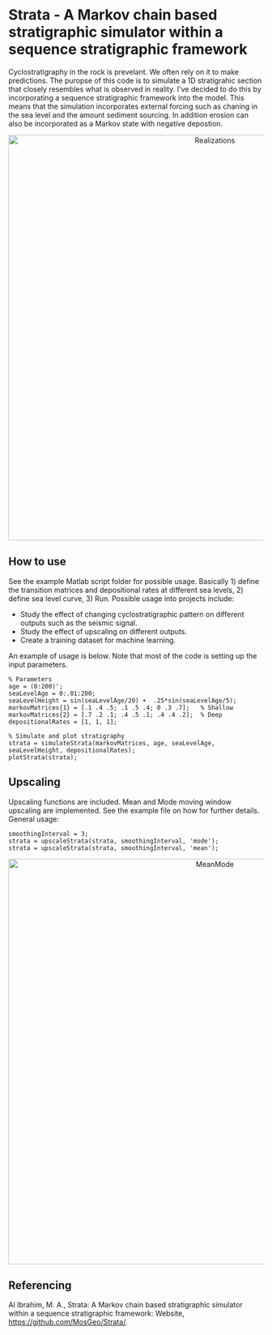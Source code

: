 # Strata - A Markov chain based stratigraphic simulator within a sequence stratigraphic framework

Cyclostratigraphy in the rock is prevelant. We often rely on it to make predictions. The puropse of this code is to simulate a 1D stratigrahic section that closely resembles what is observed in reality. I've decided to do this by incorporating a sequence stratigraphic framework into the model. This means that the simulation incorporates external forcing such as chaning in the sea level and the amount sediment sourcing. In addition erosion can also be incorporated as a Markov state with negative depostion.

<div align="center">
    <img width=800 src="https://github.com/MosGeo/Strata/blob/master/ReadmeFiles/Realizations.png" alt="Realizations" title="Multiple realizations"</img>
</div>

## How to use
See the example Matlab script folder for possible usage. Basically 1) define the transition matrices and depositional rates at different sea levels, 2) define sea level curve, 3) Run. Possible usage into projects include:
- Study the effect of changing cyclostratigraphic pattern on different outputs such as the seismic signal.
- Study the effect of upscaling on different outputs.
- Create a training dataset for machine learning.

An example of usage is below. Note that most of the code is setting up the input parameters.

```
% Parameters
age = (0:200)';
seaLevelAge = 0:.01:200;
seaLevelHeight = sin(seaLevelAge/20) +  .25*sin(seaLevelAge/5);
markovMatrices{1} = [.1 .4 .5; .1 .5 .4; 0 .3 .7];   % Shallow
markovMatrices{2} = [.7 .2 .1; .4 .5 .1; .4 .4 .2];  % Deep
depositionalRates = [1, 1, 1];

% Simulate and plot stratigraphy
strata = simulateStrata(markovMatrices, age, seaLevelAge, seaLevelHeight, depositionalRates);
plotStrata(strata);
```

## Upscaling
Upscaling functions are included. Mean and Mode moving window upscaling are implemented. See the example file on how for further details. General usage:

```
smoothingInterval = 3;
strata = upscaleStrata(strata, smoothingInterval, 'mode');
strata = upscaleStrata(strata, smoothingInterval, 'mean');
```

<div align="center">
    <img width=800 src="https://github.com/MosGeo/Strata/blob/master/ReadmeFiles/MeanModeUpscaling.png" alt="MeanMode" title="Upscaling"</img>
</div>


## Referencing
Al Ibrahim, M. A., Strata: A Markov chain based stratigraphic simulator within a sequence stratigraphic framework: Website, https://github.com/MosGeo/Strata/.
